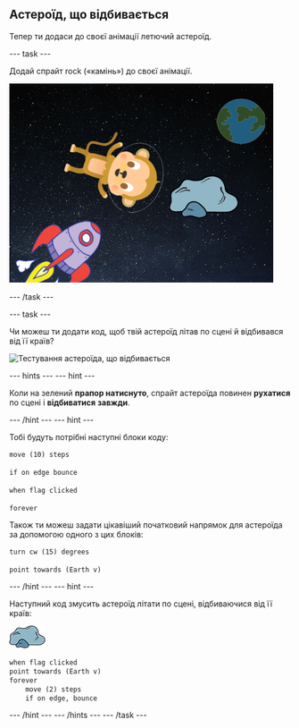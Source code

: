 ## Астероїд, що відбивається

Тепер ти додаси до своєї анімації летючий астероїд.

--- task ---

Додай спрайт rock («камінь») до своєї анімації.

![Додавання спрайту астероїда](images/space-rock-sprite.png)

--- /task ---

--- task ---

Чи можеш ти додати код, щоб твій астероїд літав по сцені й відбивався від її країв?

![Тестування астероїда, що відбивається](images/space-bounce-test.png)

--- hints ---
--- hint ---

Коли на зелений **прапор натиснуто**, спрайт астероїда повинен **рухатися** по сцені і **відбиватися** **завжди**.

--- /hint ---
--- hint ---

Тобі будуть потрібні наступні блоки коду:

```blocks3
move (10) steps

if on edge bounce

when flag clicked

forever
```

Також ти можеш задати цікавіший початковий напрямок для астероїда за допомогою одного з цих блоків:

```blocks3
turn cw (15) degrees

point towards (Earth v)
```

--- /hint ---
--- hint ---

Наступний код змусить астероїд літати по сцені, відбиваючися від її країв:

![Спрайт астероїда](images/sprite-rock.png)

```blocks3
when flag clicked
point towards (Earth v)
forever
    move (2) steps
    if on edge, bounce
```

--- /hint ---
--- /hints ---
--- /task ---